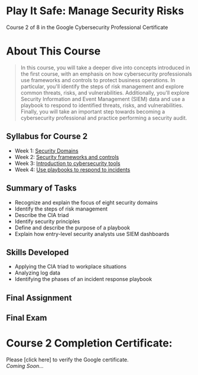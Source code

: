 # Play It Safe: Manage Security Risks
Course 2 of 8 in the Google Cybersecurity Professional Certificate
# About This Course
> In this course, you will take a deeper dive into concepts introduced in the first course, with an emphasis on how cybersecurity professionals use frameworks and controls to protect business operations. In particular, you'll identify the steps of risk management and explore common threats, risks, and vulnerabilities. Additionally, you'll explore Security Information and Event Management (SIEM) data and use a playbook to respond to identified threats, risks, and vulnerabilities. Finally, you will take an important step towards becoming a cybersecurity professional and practice performing a security audit.
## Syllabus for Course 2
- Week 1: [Security Domains](https://github.com/KailaniBailey/Google-Cybersecurity-Professional-Certificate/tree/main/Course%202:%20Play%20It%20Safe:%20Manage%20Security%20Risks/Week%201:%20Security%20Domains)
- Week 2: [Security frameworks and controls](https://github.com/KailaniBailey/Google-Cybersecurity-Professional-Certificate/tree/main/Course%202:%20Play%20It%20Safe:%20Manage%20Security%20Risks/Week%202:%20Security%20frameworks%20and%20controls)
- Week 3: [Introduction to cybersecurity tools](https://github.com/KailaniBailey/Google-Cybersecurity-Professional-Certificate/tree/main/Course%202:%20Play%20It%20Safe:%20Manage%20Security%20Risks/Week%203:%20Introduction%20to%20cybersecurity%20tools)
- Week 4: [Use playbooks to respond to incidents](https://github.com/KailaniBailey/Google-Cybersecurity-Professional-Certificate/tree/main/Course%202:%20Play%20It%20Safe:%20Manage%20Security%20Risks/Week%204:%20Use%20playbooks%20to%20respond%20to%20incidents)
## Summary of Tasks
- Recognize and explain the focus of eight security domains
- Identify the steps of risk management
- Describe the CIA triad
- Identify security principles
- Define and describe the purpose of a playbook
- Explain how entry-level security analysts use SIEM dashboards
## Skills Developed
- Applying the CIA triad to workplace situations
- Analyzing log data
- Identifying the phases of an incident response playbook
## Final Assignment
## Final Exam
# Course 2 Completion Certificate:
Please [click here] to verify the Google certificate. <br>
*Coming Soon...*
